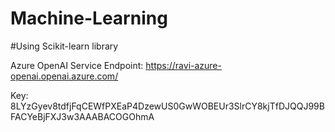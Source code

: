 # Machine-Learning
#Using Scikit-learn library

Azure OpenAI Service Endpoint:   https://ravi-azure-openai.openai.azure.com/
 
Key:   8LYzGyev8tdfjFqCEWfPXEaP4DzewUS0GwWOBEUr3SlrCY8kjTfDJQQJ99BFACYeBjFXJ3w3AAABACOGOhmA
 

